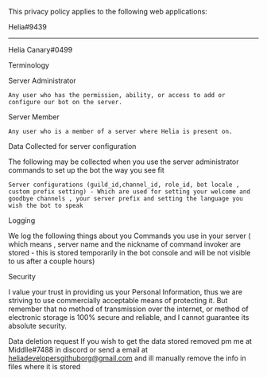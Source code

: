 This privacy policy applies to the following web applications:

Helia#9439

---

Helia Canary#0499

Terminology

Server Administrator

    Any user who has the permission, ability, or access to add or configure our bot on the server.

Server Member

    Any user who is a member of a server where Helia is present on.

Data Collected for server configuration

The following may be collected when you use the server administrator commands to set up the bot the way you see fit

    Server configurations (guild_id,channel_id, role_id, bot locale , custom prefix setting) - Which are used for setting your welcome and goodbye channels , your server prefix and setting the language you wish the bot to speak

Logging

We log the following things about you
Commands you use in your server ( which means , server name and the nickname of command invoker are stored - this is stored temporarily in the bot console and will be not visible to us after a couple hours)

Security

I value your trust in providing us your Personal Information, thus we are striving to use commercially acceptable means of protecting it. But remember that no method of transmission over the internet, or method of electronic storage is 100% secure and reliable, and I cannot guarantee its absolute security.

Data deletion request
If you wish to get the data stored removed pm me at Middlle#7488 in discord or send a email at heliadevelopersgithuborg@gmail.com and ill manually remove the info in files where it is stored
